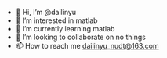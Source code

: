 - 👋 Hi, I’m @dailinyu
- 👀 I’m interested in matlab
- 🌱 I’m currently learning matlab
- 💞️ I’m looking to collaborate on no things
- 📫 How to reach me dailinyu_nudt@163.com

<!---
dailinyu/dailinyu is a ✨ special ✨ repository because its `README.md` (this file) appears on your GitHub profile.
You can click the Preview link to take a look at your changes.
--->
